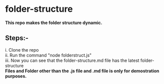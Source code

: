 # folder-structure

**This repo makes the folder structure dynamic.**

## Steps:-
i. Clone the repo<br>
ii. Run the command "node folderstruct.js"<br>
iii. Now you can see that the folder-structure.md file has the latest folder-structure<br>
**Files and Folder other than the .js file and .md file is only for demostration purposes.**
